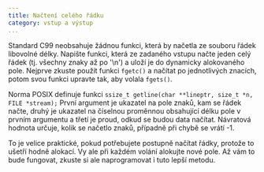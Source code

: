 ```yaml
---
title: Načtení celého řádku
category: vstup a výstup
...
```


Standard C99 neobsahuje žádnou funkci, která by načetla ze souboru řádek
libovolné délky. Napište funkci, která ze zadaného vstupu načte jeden celý
řádek (tj. všechny znaky až po '\n') a uloží je do dynamicky alokovaného pole.
Nejprve zkuste použít funkci `fgetc()` a načítat po jednotlivých znacích, potom
svou funkci upravte tak, aby volala `fgets()`.

<!-- SECTION -->

Norma POSIX definuje funkci `ssize_t getline(char **lineptr, size_t *n, FILE
*stream);` První argument je ukazatel na pole znaků, kam se řádek načte, druhý
je ukazatel na číselnou proměnnou obsahující délku pole v prvním argumentu a
třetí je proud, odkud se budou data načítat. Návratová hodnota určuje, kolik se
načetlo znaků, případně při chybě se vrátí -1.

To je velice praktické, pokud potřebujete postupně načítat řádky, protože to
ušetří hodně alokací. Vy ale při každém volání alokujte nové pole. Až vám to
bude fungovat, zkuste si ale naprogramovat i tuto lepší metodu.
